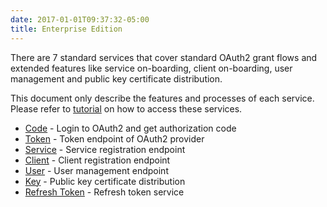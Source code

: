 ```yaml
---
date: 2017-01-01T09:37:32-05:00
title: Enterprise Edition
---
```


There are 7 standard services that cover standard OAuth2 grant flows and extended features like 
service on-boarding, client on-boarding, user management and public key certificate distribution.

This document only describe the features and processes of each service. Please refer to [tutorial](/tutorial/enterprise/)
on how to access these services. 

* [Code](https://networknt.github.io/light-oauth2/services/code/) - Login to OAuth2 and get authorization code
* [Token](https://networknt.github.io/light-oauth2/services/token/) - Token endpoint of OAuth2 provider
* [Service](https://networknt.github.io/light-oauth2/services/service/) - Service registration endpoint
* [Client](https://networknt.github.io/light-oauth2/services/client/) - Client registration endpoint
* [User](https://networknt.github.io/light-oauth2/services/user/) - User management endpoint
* [Key](https://networknt.github.io/light-oauth2/services/key/) - Public key certificate distribution
* [Refresh Token](https://networknt.github.io/light-oauth2/services/refresh-token/) - Refresh token service

